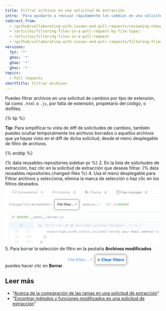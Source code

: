 ```yaml
---
title: Filtrar archivos en una solicitud de extracción
intro: 'Para ayudarte a revisar rápidamente los cambios en una solicitud de extracción grande, puedes filtrar los archivos modificados.'
redirect_from:
  - /github/collaborating-with-issues-and-pull-requests/reviewing-changes-in-pull-requests/filtering-files-in-a-pull-request
  - /articles/filtering-files-in-a-pull-request-by-file-type/
  - /articles/filtering-files-in-a-pull-request
  - /github/collaborating-with-issues-and-pull-requests/filtering-files-in-a-pull-request
versions:
  fpt: '*'
  ghes: '*'
  ghae: '*'
  ghec: '*'
topics:
  - Pull requests
shortTitle: Filtrar archivos
---
```


Puedes filtrar archivos en una solicitud de cambios por tipo de extensión, tal como `.html` o `.js`, por falta de extensión, propietario del código, o dotfiles.

{% tip %}

**Tip:** Para simplificar tu vista de diff de solicitudes de cambios, también puedes ocultar temporalmente los archivos borrados o aquellos archivos que ya hayas visto en el diff de dicha solicitud, desde el menú desplegable de filtro de archivos.

{% endtip %}

{% data reusables.repositories.sidebar-pr %}
2. En la lista de solicitudes de extracción, haz clic en la solicitud de extracción que deseas filtrar.
{% data reusables.repositories.changed-files %}
4. Usa el menú desplegable para Filtrar archivos y selecciona, elimina la marca de selección o haz clic en los filtros deseados. ![Opción Filtrar archivos sobre la diferencia de la solicitud de extracción](/assets/images/help/pull_requests/file-filter-option.png)
5. Para borrar la selección de filtro en la pestaña **Archivos modificados** puedes hacer clic en **Borrar**. ![Borrar selección de filtro de archivo](/assets/images/help/pull_requests/clear-file-filter.png)

## Leer más

- "[Acerca de la comparación de las ramas en una solicitud de extracción](/articles/about-comparing-branches-in-pull-requests)"
- "[Encontrar métodos y funciones modificados en una solicitud de extracción](/articles/finding-changed-methods-and-functions-in-a-pull-request)"
